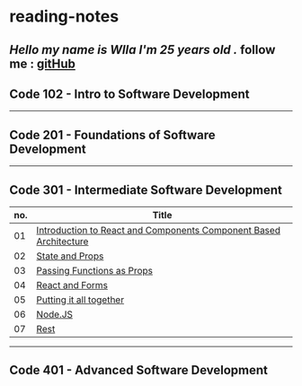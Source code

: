 # reading-notes

***Hello my name is Wlla I'm 25 years old .***
follow me : [gitHub](https://github.com/WllaTalafha)
---

## Code 102 - Intro to Software Development
---
## Code 201 - Foundations of Software Development
---
## Code 301 - Intermediate Software Development

| no. | Title|
| --- | ----------- |
|  01 | [Introduction to React and Components Component Based Architecture](https://github.com/WllaTalafha/reading-notes/blob/main/itroAboutReactAndComponent.md) |
|  02 | [State and Props](https://github.com/WllaTalafha/reading-notes/blob/main/stateAndProps.md) |
|  03 | [Passing Functions as Props](https://github.com/WllaTalafha/reading-notes/blob/main/passingFunctionsAsProp.md) |
|  04 | [React and Forms](https://github.com/WllaTalafha/reading-notes/blob/main/stateAndProps.md)          |
|  05 | [Putting it all together](https://github.com/WllaTalafha/reading-notes/blob/main/puttingItAllTogether.md)  |
|  06 | [Node.JS](https://github.com/WllaTalafha/reading-notes/blob/main/nodeJS.md)          |
|  07 | [Rest](https://github.com/WllaTalafha/reading-notes/blob/main/rest.md)          |



---
## Code 401 - Advanced Software Development
